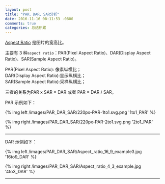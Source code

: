 ```yaml
---
layout: post
title: "PAR、DAR、SAR分析"
date: 2016-11-16 08:11:53 -0800
comments: true
categories: 总结积累
---
```

[Aspect Ratio](https://en.wikipedia.org/wiki/Aspect_ratio_(image)) 是图片的宽高比。  
<!--more-->

主要有 3 种`aspect ratio`：PAR(Pixel Aspect Ratio)、DAR(Display Aspect Ratio)、SAR(Sample Aspect Ratio)。

PAR(Pixel Aspect Ratio): 像素纵横比；  
DAR(Display Aspect Ratio):显示纵横比；  
SAR(Sample Aspect Ratio):采样纵横比；  

三者的关系为PAR x SAR = DAR 或者 PAR = DAR / SAR。  

PAR 示例如下：  

{% img left /images/PAR_DAR_SAR/220px-PAR-1to1.svg.png '1to1_PAR' %}  

{% img right /images/PAR_DAR_SAR/220px-PAR-2to1.svg.png '2to1_PAR' %}  

---------

DAR 示例如下：  

{% img left /images/PAR_DAR_SAR/Aspect_ratio_16_9_example3.jpg '16to9_DAR' %}  

{% img right /images/PAR_DAR_SAR/Aspect_ratio_4_3_example.jpg '4to3_DAR' %}  

---------
